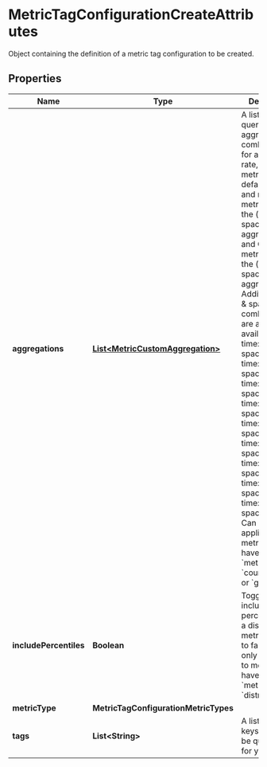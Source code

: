 

# MetricTagConfigurationCreateAttributes

Object containing the definition of a metric tag configuration to be created.

## Properties

Name | Type | Description | Notes
------------ | ------------- | ------------- | -------------
**aggregations** | [**List&lt;MetricCustomAggregation&gt;**](MetricCustomAggregation.md) | A list of queryable aggregation combinations for a count, rate, or gauge metric. By default, count and rate metrics require the (time: sum, space: sum) aggregation and Gauge metrics require the (time: avg, space: avg) aggregation. Additional time &amp; space combinations are also available:  - time: avg, space: avg - time: avg, space: max - time: avg, space: min - time: avg, space: sum - time: count, space: sum - time: max, space: max - time: min, space: min - time: sum, space: avg - time: sum, space: sum  Can only be applied to metrics that have a &#x60;metric_type&#x60; of &#x60;count&#x60;, &#x60;rate&#x60;, or &#x60;gauge&#x60;. |  [optional]
**includePercentiles** | **Boolean** | Toggle to include/exclude percentiles for a distribution metric. Defaults to false. Can only be applied to metrics that have a &#x60;metric_type&#x60; of &#x60;distribution&#x60;. |  [optional]
**metricType** | **MetricTagConfigurationMetricTypes** |  | 
**tags** | **List&lt;String&gt;** | A list of tag keys that will be queryable for your metric. | 



